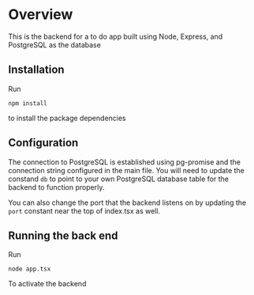 # Overview

This is the backend for a to do app built using Node, Express, and PostgreSQL as the database

## Installation

Run

```npm install```

to install the package dependencies

## Configuration

The connection to PostgreSQL is established using pg-promise and the connection string configured in the main file. You will need to update the constand ```db``` to point to your own PostgreSQL database table for the backend to function properly.

You can also change the port that the backend listens on by updating the ```port``` constant near the top of index.tsx as well.

## Running the back end

Run

```node app.tsx```

To activate the backend

